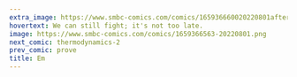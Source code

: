 ```yaml
---
extra_image: https://www.smbc-comics.com/comics/165936660020220801after.png
hovertext: We can still fight; it's not too late.
image: https://www.smbc-comics.com/comics/1659366563-20220801.png
next_comic: thermodynamics-2
prev_comic: prove
title: Em
---
```


